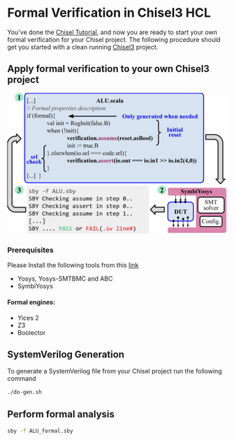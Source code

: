 # Formal Verification in Chisel3 HCL

You've done the [Chisel Tutorial](https://github.com/ucb-bar/chisel-tutorial), and now you are ready to start your own formal verification for your Chisel project.  The following procedure should get you started with a clean running [Chisel3](https://www.chisel-lang.org/) project.

## Apply formal verification to your own Chisel3 project

![Alt text](./HDL_formal_verification.svg)

### Prerequisites
Please Install the following tools from this [link](https://symbiyosys.readthedocs.io/en/latest/install.html)
- Yosys, Yosys-SMTBMC and ABC
- SymbiYosys
#### Formal engines:
- Yices 2
- Z3
- Boolector

## SystemVerilog Generation
To generate a SystemVerilog file from your Chisel project run the following command

```sh
./do-gen.sh
```

## Perform formal analysis

```sh
sby -f ALU_formal.sby
```
